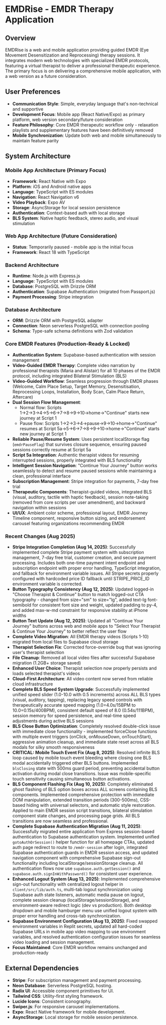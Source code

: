 # EMDRise - EMDR Therapy Application

## Overview
EMDRise is a web and mobile application providing guided EMDR (Eye Movement Desensitization and Reprocessing) therapy sessions. It integrates modern web technologies with specialized EMDR protocols, featuring a virtual therapist to deliver a professional therapeutic experience. The primary focus is on delivering a comprehensive mobile application, with a web version as a future consideration.

## User Preferences
- **Communication Style**: Simple, everyday language that's non-technical and supportive
- **Development Focus**: Mobile app (React Native/Expo) as primary platform, web version secondary/future consideration
- **Feature Philosophy**: Core EMDR therapeutic workflow only - relaxation playlists and supplementary features have been definitively removed
- **Mobile Synchronization**: Update both web and mobile simultaneously to maintain feature parity

## System Architecture

### Mobile App Architecture (Primary Focus)
- **Framework**: React Native with Expo
- **Platform**: iOS and Android native apps
- **Language**: TypeScript with ES modules
- **Navigation**: React Navigation v6
- **Video Playback**: Expo AV
- **Storage**: AsyncStorage for local session persistence
- **Authentication**: Context-based auth with local storage
- **BLS System**: Native haptic feedback, stereo audio, and visual stimulation

### Web App Architecture (Future Consideration)
- **Status**: Temporarily paused - mobile app is the initial focus
- **Framework**: React 18 with TypeScript

### Backend Architecture
- **Runtime**: Node.js with Express.js
- **Language**: TypeScript with ES modules
- **Database**: PostgreSQL with Drizzle ORM
- **Authentication**: Supabase Authentication (migrated from Passport.js)
- **Payment Processing**: Stripe integration

### Database Architecture
- **ORM**: Drizzle ORM with PostgreSQL adapter
- **Connection**: Neon serverless PostgreSQL with connection pooling
- **Schema**: Type-safe schema definitions with Zod validation

### Core EMDR Features (Production-Ready & Locked)
- **Authentication System**: Supabase-based authentication with session management
- **Video-Guided EMDR Therapy**: Complete video narration by professional therapists (Maria and Alistair) for all 10 phases of the EMDR protocol, including integrated Bilateral Stimulation (BLS)
- **Video-Guided Workflow**: Seamless progression through EMDR phases (Welcome, Calm Place Setup, Target Memory, Desensitisation, Reprocessing Loops, Installation, Body Scan, Calm Place Return, Aftercare)
- **Dual Session Flow Management**: 
  - Normal flow: Scripts 1→2→3→4→5→6→7→8→9→10→home→"Continue" starts new journey at Script 1
  - Pause flow: Scripts 1→2→3→4→pause→9→10→home→"Continue" resumes at Script 5a→5→6→7→8→9→10→home→"Continue" starts new journey at Script 1
- **Reliable Pause/Resume System**: Uses persistent localStorage flag (`emdrPauseFlag`) that survives closure sequence, ensuring paused sessions correctly resume at Script 5a
- **Script 5a Integration**: Authentic therapist videos for resuming interrupted sessions, properly integrated with BLS functionality
- **Intelligent Session Navigation**: "Continue Your Journey" button works seamlessly to detect and resume paused sessions while maintaining a clean, professional interface
- **Subscription Management**: Stripe integration for payments, 7-day free trial
- **Therapeutic Components**: Therapist-guided videos, integrated BLS (visual, auditory, tactile with haptic feedback), session note-taking (removed from core scripts per user amendment), and backward navigation within sessions
- **UI/UX**: Ambient color scheme, professional layout, EMDR Journey Timeline component, responsive button sizing, and endorsement carousel featuring organizations recommending EMDR

### Recent Changes (Aug 2025)
- **Stripe Integration Completion (Aug 14, 2025)**: Successfully implemented complete Stripe payment system with subscription management, 7-day free trial, customer creation, and secure payment processing. Includes both one-time payment intent endpoint and subscription endpoint with proper error handling, TypeScript integration, and fallback for environment variable issues. All Stripe secrets properly configured with hardcoded price ID fallback until STRIPE_PRICE_ID environment variable is corrected.
- **Button Typography Consistency (Aug 12, 2025)**: Updated logged-in "Choose Therapist & Continue" button to match logged-out CTA typography - changed from size="sm" to size="lg", added text-lg font-semibold for consistent font size and weight, updated padding to py-4, and added max-w-md constraint for responsive stability at iPhone widths
- **Button Text Update (Aug 12, 2025)**: Updated all "Continue Your Journey" buttons across web and mobile apps to "Select Your Therapist & Continue Your Journey" to better reflect the user flow
- **Complete Video Migration**: All EMDR therapy videos (Scripts 1-10) migrated from local files to Supabase cloud storage
- **Therapist Selection Fix**: Corrected force-override bug that was ignoring user's therapist selection
- **File Cleanup**: Removed all local video files after successful Supabase migration (1.2GB+ storage saved)
- **Enhanced User Choice**: Therapist selection now properly persists and loads selected therapist's videos
- **Cloud-First Architecture**: All video content now served from reliable cloud infrastructure
- **Complete BLS Speed System Upgrade**: Successfully implemented unified speed slider (1.0-10.0 with 0.5 increments) across ALL BLS types (visual, auditory, tapping), replacing legacy speed controls with therapeutically accurate speed mapping (1.0=4.0s/15BPM to 10.0=0.15s/400BPM), consistent default speed of 8.0 (0.54s/111BPM), session memory for speed persistence, and real-time speed adjustments during active BLS sessions
- **BLS Close Button Optimization**: Completely resolved double-click issue with immediate close functionality - implemented forceClose functions with multiple event triggers (onClick, onMouseDown, onTouchStart), aggressive animation cleanup, and immediate state reset across all BLS modals for silky smooth responsiveness
- **CRITICAL: Mobile Touch Event Fix (Aug 8, 2025)**: Resolved infinite BLS loop caused by mobile touch event bleeding where closing one BLS modal accidentally triggered other BLS buttons. Implemented `blsClosing` state with 500ms guard period, preventing accidental button activation during modal close transitions. Issue was mobile-specific touch sensitivity causing simultaneous button activations.
- **BLS Component Flashing Fix (Aug 10, 2025)**: Completely eliminated ghost flashing of BLS option boxes across ALL screens containing BLS components. Implemented comprehensive protection with immediate DOM manipulation, extended transition periods (300-500ms), CSS-based hiding with universal selectors, and automatic style restoration. Applied to main EMDR session script transitions, bilateral stimulation component state changes, and processing page grids. All BLS transitions are now seamless and professional.
- **Complete Supabase Authentication Migration (Aug 11, 2025)**: Successfully migrated entire application from Express session-based authentication to Supabase authentication system. Implemented unified `gotoAuthOrSession()` helper function for all homepage CTAs, updated auth page redirect to route to `/emdr-session` after login, integrated Supabase authentication guards in EMDR session access, and updated navigation component with comprehensive Supabase sign-out functionality including localStorage/sessionStorage cleanup. All authentication flows now use `supabase.auth.getSession()` and `supabase.auth.signInWithPassword()` for consistent user experience.
- **Enhanced Logout System (Aug 13, 2025)**: Implemented comprehensive sign-out functionality with centralized logout helper in `client/src/lib/auth.ts`, multi-tab logout synchronization using Supabase auth state listeners, automatic media pause on logout, complete session cleanup (localStorage/sessionStorage), and environment-aware redirect logic (dev vs production). Both desktop dropdown and mobile hamburger menu use unified logout system with proper error handling and cross-tab synchronization.
- **Supabase Environment Configuration (Aug 13, 2025)**: Fixed swapped environment variables in Replit secrets, updated all hard-coded Supabase URLs in mobile app video mapping to use environment variables, and resolved authentication configuration issues for seamless video loading and session management.
- **Focus Maintained**: Core EMDR workflow remains unchanged and production-ready

## External Dependencies

- **Stripe**: For subscription management and payment processing.
- **Neon Database**: Serverless PostgreSQL hosting.
- **Radix UI**: Accessible component primitives for UI.
- **Tailwind CSS**: Utility-first styling framework.
- **Lucide Icons**: Consistent iconography.
- **Swiper.js**: For responsive carousel implementations.
- **Expo**: React Native framework for mobile development.
- **AsyncStorage**: Local storage for mobile session persistence.